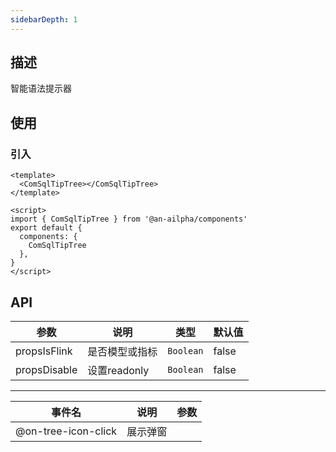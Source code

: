 ```yaml
---
sidebarDepth: 1
---
```


## 描述

智能语法提示器

## 使用

### 引入

```vue
<template>
  <ComSqlTipTree></ComSqlTipTree>
</template>

<script>
import { ComSqlTipTree } from '@an-ailpha/components'
export default {
  components: {
    ComSqlTipTree
  },
}
</script>
```

## API

| 参数         | 说明           | 类型      | 默认值 |
| ------------ | -------------- | --------- | ------ |
| propsIsFlink | 是否模型或指标 | `Boolean` | false  |
| propsDisable | 设置readonly   | `Boolean` | false  |

---

| 事件名              | 说明     | 参数 |
| ------------------- | -------- | ---- |
| @on-tree-icon-click | 展示弹窗 |      |
